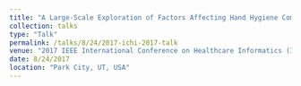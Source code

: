 ```yaml
---
title: "A Large-Scale Exploration of Factors Affecting Hand Hygiene Compliance Using Linear Predictive Models"
collection: talks
type: "Talk"
permalink: /talks/8/24/2017-ichi-2017-talk
venue: "2017 IEEE International Conference on Healthcare Informatics (ICHI17)"
date: 8/24/2017
location: "Park City, UT, USA"
---
```

